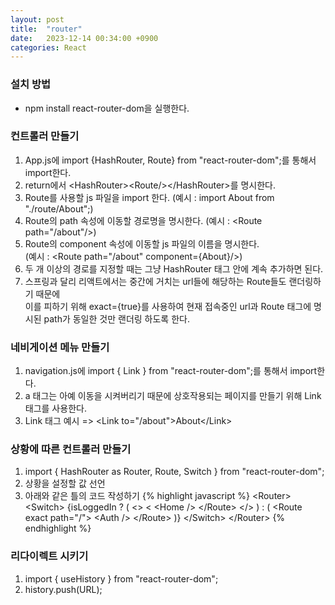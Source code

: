 ```yaml
---
layout: post
title:  "router"
date:   2023-12-14 00:34:00 +0900
categories: React
---
```


### 설치 방법

- npm install react-router-dom을 실행한다.

### 컨트롤러 만들기

1. App.js에 import {HashRouter, Route} from "react-router-dom";를 통해서 import한다.
2. return에서 &lt;HashRouter>&lt;Route/>&lt;/HashRouter>를 명시한다.
3. Route를 사용할 js 파일을 import 한다. (예시 : import About from "./route/About";)
4. Route의 path 속성에 이동할 경로명을 명시한다. (예시 : &lt;Route path="/about"/>)
5. Route의 component 속성에 이동할 js 파일의 이름을 명시한다.  
(예시 : &lt;Route path="/about" component={About}/>)
6. 두 개 이상의 경로를 지정할 때는 그냥 HashRouter 태그 안에 계속 추가하면 된다.
7. 스프링과 달리 리액트에서는 중간에 거치는 url들에 해당하는 Route들도 랜더링하기 때문에  
이를 피하기 위해 exact={true}를 사용하여  현재 접속중인 url과 Route 태그에 명시된 path가 동일한 것만 랜더링 하도록 한다. 

### 네비게이션 메뉴 만들기

1. navigation.js에 import { Link } from "react-router-dom";를 통해서 import한다.
2. a 태그는 아예 이동을 시켜버리기 때문에 상호작용되는 페이지를 만들기 위해 Link 태그를 사용한다.
3. Link 태그 예시 => &lt;Link to="/about">About&lt;/Link>

### 상황에 따른 컨트롤러 만들기

1. import { HashRouter as Router, Route, Switch } from "react-router-dom";
2. 상황을 설정할 값 선언
3. 아래와 같은 틀의 코드 작성하기
{% highlight javascript %}
&lt;Router>
    &lt;Switch>
    {isLoggedIn ? (
        &lt;>
        &lt;<Route exact path="/">
            &lt;Home />
        &lt;/Route>
        &lt;/>
    ) : (
        &lt;Route exact path="/">
            &lt;Auth />
        &lt;/Route>
    )}
    &lt;/Switch>
&lt;/Router>
{% endhighlight %}

### 리다이렉트 시키기

1. import { useHistory } from "react-router-dom";
2. history.push(URL);